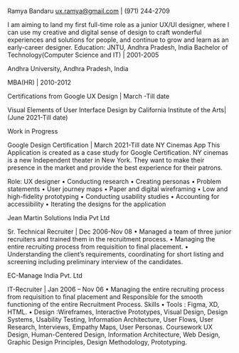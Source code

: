Ramya Bandaru
ux.ramya@gmail.com | (971) 244-2709 

I am aiming to land my first full-time role as a junior UX/UI designer, where I can use my creative and digital sense of design to craft wonderful experiences and solutions for people, and continue to grow and learn as an early-career designer.
  Education:
    JNTU, Andhra Pradesh, India
Bachelor of Technology(Computer Science and IT) | 2001-2005

Andhra University, Andhra Pradesh, India
 
MBA(HR) | 2010-2012


Certifications from Google UX Design | March -Till date

Visual Elements of User Interface Design by California Institute of the Arts| (June 2021-Till date)
 
Work in Progress 

Google Design Certification   | March 2021-Till date
 NY Cinemas App
This Application is created as a case study for Google Certification. NY cinemas is a new Independent theater in New York. They want to make their presence in the market and provide the best experience for their patrons.

Role: UX designer
•	Conducting research
•	Creating personas
•	Problem statements
•	User journey maps
•	Paper and digital wireframing
•	Low and high-fidelity prototyping
•	Conducting usability studies
•	Accounting for accessibility
•	Iterating the designs for the application

Jean Martin Solutions India Pvt Ltd

Sr. Technical Recruiter | Dec 2006-Nov 08
•	Managed a team of three junior recruiters and trained them in the recruitment process.
•	Managing the entire recruiting process from requisition to final placement.
•	Understanding the client’s requirements, coordinating for short listing and screening including preliminary interview of the candidates.

EC-Manage India Pvt. Ltd

IT-Recruiter | Jan 2006 – Nov 06
•	Managing the entire recruiting process from requisition to final placement and Responsible for the smooth functioning of the entire Recruitment Process.
Skills
•	Tools : Figma, XD, HTML.
•	Design :Wireframes, Interactive Prototypes, Visual Design, Design Systems, Usability Testing, Information Architecture, User Flows, User Research, Interviews, Empathy Maps, User Personas.
    Coursework
UX Design, Human-Centered Design, Information Architecture, Web Design, Graphic Design Principles, Design Methodology, Prototyping.

